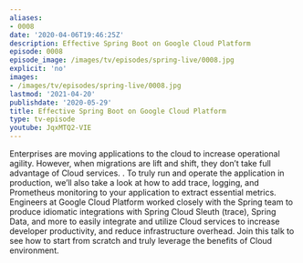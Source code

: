 ```yaml
---
aliases:
- 0008
date: '2020-04-06T19:46:25Z'
description: Effective Spring Boot on Google Cloud Platform
episode: 0008
episode_image: /images/tv/episodes/spring-live/0008.jpg
explicit: 'no'
images:
- /images/tv/episodes/spring-live/0008.jpg
lastmod: '2021-04-20'
publishdate: '2020-05-29'
title: Effective Spring Boot on Google Cloud Platform
type: tv-episode
youtube: JqxMTQ2-VIE
---
```


Enterprises are moving applications to the cloud to increase operational agility. However, when migrations are lift and shift, they don’t take full advantage of Cloud services. . To truly run and operate the application in production, we’ll also take a look at how to add trace, logging, and Prometheus monitoring to your application to extract essential metrics. Engineers at Google Cloud Platform worked closely with the Spring team to produce idiomatic integrations with Spring Cloud Sleuth (trace), Spring Data, and more to easily integrate and utilize Cloud services to increase developer productivity, and reduce infrastructure overhead. Join this talk to see how to start from scratch and truly leverage the benefits of Cloud environment.
